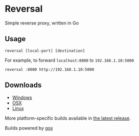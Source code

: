 # Reversal

Simple reverse proxy, written in Go

## Usage

    reversal [local-port] [destination]

For example, to forward `localhost:8000` to `192.168.1.10:5000`

    reversal :8000 http://192.168.1.10:5000

## Downloads

- [Windows]()
- [OSX]()
- [Linux]()

More platform-specific builds available in [the latest release]().

Builds powered by [gox](https://github.com/mitchellh/gox)
